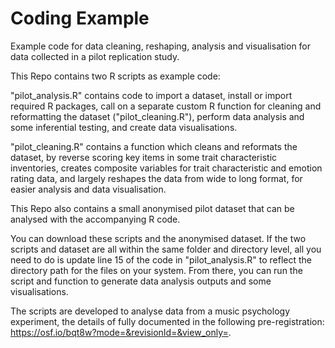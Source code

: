 # Coding Example

Example code for data cleaning, reshaping, analysis and visualisation for data collected in a pilot replication study.

This Repo contains two R scripts as example code:

"pilot_analysis.R" contains code to import a dataset, install or import required R packages, call on a separate custom R function for cleaning and reformatting the dataset ("pilot_cleaning.R"), perform data analysis and some inferential testing, and create data visualisations.

"pilot_cleaning.R" contains a function which cleans and reformats the dataset, by reverse scoring key items in some trait characteristic inventories, creates composite variables for trait characteristic and emotion rating data, and largely reshapes the data from wide to long format, for easier analysis and data visualisation.

This Repo also contains a small anonymised pilot dataset that can be analysed with the accompanying R code.

You can download these scripts and the anonymised dataset. If the two scripts and dataset are all within the same folder and directory level, all you need to do is update line 15 of the code in "pilot_analysis.R" to reflect the directory path for the files on your system. From there, you can run the script and function to generate data analysis outputs and some visualisations.

The scripts are developed to analyse data from a music psychology experiment, the details of fully documented in the following pre-registration: https://osf.io/bqt8w?mode=&revisionId=&view_only=.
